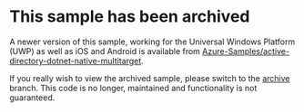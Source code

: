 # This sample has been archived

A newer version of this sample, working for the Universal Windows Platform (UWP) as well as iOS and Android is available from [Azure-Samples/active-directory-dotnet-native-multitarget](https://github.com/Azure-Samples/active-directory-dotnet-native-multitarget).

If you really wish to view the archived sample, please switch to the [archive](https://github.com/Azure-Samples/active-directory-xamarin-demo-tdlr/tree/archive) branch. This code is no longer, maintained and functionality is not guaranteed.